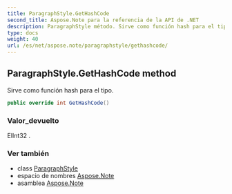 ```yaml
---
title: ParagraphStyle.GetHashCode
second_title: Aspose.Note para la referencia de la API de .NET
description: ParagraphStyle método. Sirve como función hash para el tipo.
type: docs
weight: 40
url: /es/net/aspose.note/paragraphstyle/gethashcode/
---
```

## ParagraphStyle.GetHashCode method

Sirve como función hash para el tipo.

```csharp
public override int GetHashCode()
```

### Valor_devuelto

ElInt32 .

### Ver también

* class [ParagraphStyle](../)
* espacio de nombres [Aspose.Note](../../paragraphstyle/)
* asamblea [Aspose.Note](../../../)


